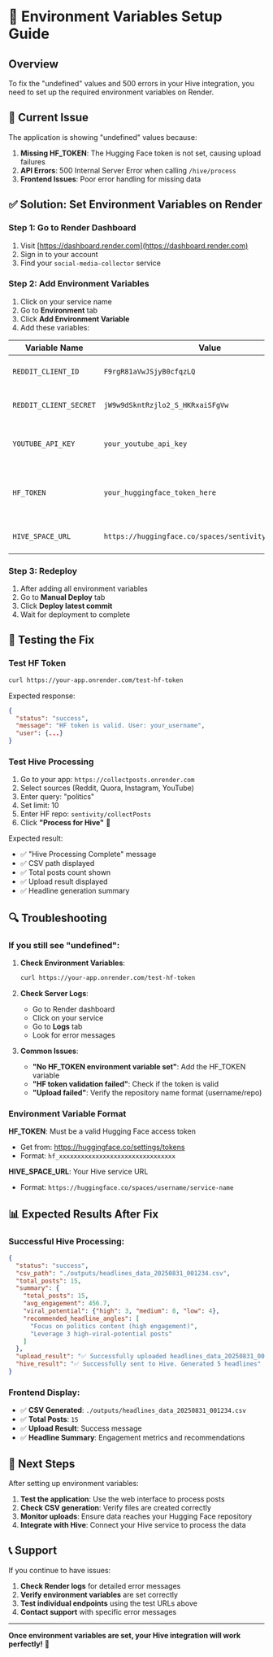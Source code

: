 # 🔧 Environment Variables Setup Guide

## Overview

To fix the "undefined" values and 500 errors in your Hive integration, you need to set up the required environment variables on Render.

## 🚨 Current Issue

The application is showing "undefined" values because:
1. **Missing HF_TOKEN**: The Hugging Face token is not set, causing upload failures
2. **API Errors**: 500 Internal Server Error when calling `/hive/process`
3. **Frontend Issues**: Poor error handling for missing data

## ✅ Solution: Set Environment Variables on Render

### Step 1: Go to Render Dashboard
1. Visit [https://dashboard.render.com](https://dashboard.render.com)
2. Sign in to your account
3. Find your `social-media-collector` service

### Step 2: Add Environment Variables
1. Click on your service name
2. Go to **Environment** tab
3. Click **Add Environment Variable**
4. Add these variables:

| Variable Name | Value | Description |
|---------------|-------|-------------|
| `REDDIT_CLIENT_ID` | `F9rgR81aVwJSjyB0cfqzLQ` | Your Reddit API client ID |
| `REDDIT_CLIENT_SECRET` | `jW9w9dSkntRzjlo2_S_HKRxaiSFgVw` | Your Reddit API client secret |
| `YOUTUBE_API_KEY` | `your_youtube_api_key` | Your YouTube Data API key |
| `HF_TOKEN` | `your_huggingface_token_here` | Your Hugging Face access token |
| `HIVE_SPACE_URL` | `https://huggingface.co/spaces/sentivity/topicfinder` | Your Hive service URL |

### Step 3: Redeploy
1. After adding all environment variables
2. Go to **Manual Deploy** tab
3. Click **Deploy latest commit**
4. Wait for deployment to complete

## 🧪 Testing the Fix

### Test HF Token
```bash
curl https://your-app.onrender.com/test-hf-token
```

Expected response:
```json
{
  "status": "success",
  "message": "HF token is valid. User: your_username",
  "user": {...}
}
```

### Test Hive Processing
1. Go to your app: `https://collectposts.onrender.com`
2. Select sources (Reddit, Quora, Instagram, YouTube)
3. Enter query: "politics"
4. Set limit: 10
5. Enter HF repo: `sentivity/collectPosts`
6. Click **"Process for Hive"** 🐝

Expected result:
- ✅ "Hive Processing Complete" message
- ✅ CSV path displayed
- ✅ Total posts count shown
- ✅ Upload result displayed
- ✅ Headline generation summary

## 🔍 Troubleshooting

### If you still see "undefined":

1. **Check Environment Variables**:
   ```bash
   curl https://your-app.onrender.com/test-hf-token
   ```

2. **Check Server Logs**:
   - Go to Render dashboard
   - Click on your service
   - Go to **Logs** tab
   - Look for error messages

3. **Common Issues**:
   - **"No HF_TOKEN environment variable set"**: Add the HF_TOKEN variable
   - **"HF token validation failed"**: Check if the token is valid
   - **"Upload failed"**: Verify the repository name format (username/repo)

### Environment Variable Format

**HF_TOKEN**: Must be a valid Hugging Face access token
- Get from: https://huggingface.co/settings/tokens
- Format: `hf_xxxxxxxxxxxxxxxxxxxxxxxxxxxxxxxx`

**HIVE_SPACE_URL**: Your Hive service URL
- Format: `https://huggingface.co/spaces/username/service-name`

## 📊 Expected Results After Fix

### Successful Hive Processing:
```json
{
  "status": "success",
  "csv_path": "./outputs/headlines_data_20250831_001234.csv",
  "total_posts": 15,
  "summary": {
    "total_posts": 15,
    "avg_engagement": 456.7,
    "viral_potential": {"high": 3, "medium": 8, "low": 4},
    "recommended_headline_angles": [
      "Focus on politics content (high engagement)",
      "Leverage 3 high-viral-potential posts"
    ]
  },
  "upload_result": "✅ Successfully uploaded headlines_data_20250831_001234.csv to sentivity/collectPosts",
  "hive_result": "✅ Successfully sent to Hive. Generated 5 headlines"
}
```

### Frontend Display:
- ✅ **CSV Generated**: `./outputs/headlines_data_20250831_001234.csv`
- ✅ **Total Posts**: `15`
- ✅ **Upload Result**: Success message
- ✅ **Headline Summary**: Engagement metrics and recommendations

## 🎯 Next Steps

After setting up environment variables:

1. **Test the application**: Use the web interface to process posts
2. **Check CSV generation**: Verify files are created correctly
3. **Monitor uploads**: Ensure data reaches your Hugging Face repository
4. **Integrate with Hive**: Connect your Hive service to process the data

## 📞 Support

If you continue to have issues:

1. **Check Render logs** for detailed error messages
2. **Verify environment variables** are set correctly
3. **Test individual endpoints** using the test URLs above
4. **Contact support** with specific error messages

---

**Once environment variables are set, your Hive integration will work perfectly!** 🚀
